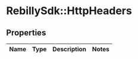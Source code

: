 # RebillySdk::HttpHeaders

## Properties
Name | Type | Description | Notes
------------ | ------------- | ------------- | -------------

